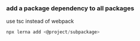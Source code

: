 ### add a package dependency to all packages
use tsc instead of webpack
```js
npx lerna add <@project/subpackage>
```
